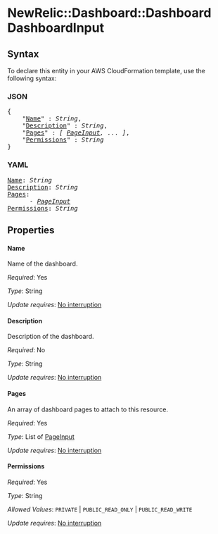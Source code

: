 # NewRelic::Dashboard::Dashboard DashboardInput

## Syntax

To declare this entity in your AWS CloudFormation template, use the following syntax:

### JSON

<pre>
{
    "<a href="#name" title="Name">Name</a>" : <i>String</i>,
    "<a href="#description" title="Description">Description</a>" : <i>String</i>,
    "<a href="#pages" title="Pages">Pages</a>" : <i>[ <a href="pageinput.md">PageInput</a>, ... ]</i>,
    "<a href="#permissions" title="Permissions">Permissions</a>" : <i>String</i>
}
</pre>

### YAML

<pre>
<a href="#name" title="Name">Name</a>: <i>String</i>
<a href="#description" title="Description">Description</a>: <i>String</i>
<a href="#pages" title="Pages">Pages</a>: <i>
      - <a href="pageinput.md">PageInput</a></i>
<a href="#permissions" title="Permissions">Permissions</a>: <i>String</i>
</pre>

## Properties

#### Name

Name of the dashboard.

_Required_: Yes

_Type_: String

_Update requires_: [No interruption](https://docs.aws.amazon.com/AWSCloudFormation/latest/UserGuide/using-cfn-updating-stacks-update-behaviors.html#update-no-interrupt)

#### Description

Description of the dashboard.

_Required_: No

_Type_: String

_Update requires_: [No interruption](https://docs.aws.amazon.com/AWSCloudFormation/latest/UserGuide/using-cfn-updating-stacks-update-behaviors.html#update-no-interrupt)

#### Pages

An array of dashboard pages to attach to this resource.

_Required_: Yes

_Type_: List of <a href="pageinput.md">PageInput</a>

_Update requires_: [No interruption](https://docs.aws.amazon.com/AWSCloudFormation/latest/UserGuide/using-cfn-updating-stacks-update-behaviors.html#update-no-interrupt)

#### Permissions

_Required_: Yes

_Type_: String

_Allowed Values_: <code>PRIVATE</code> | <code>PUBLIC_READ_ONLY</code> | <code>PUBLIC_READ_WRITE</code>

_Update requires_: [No interruption](https://docs.aws.amazon.com/AWSCloudFormation/latest/UserGuide/using-cfn-updating-stacks-update-behaviors.html#update-no-interrupt)

